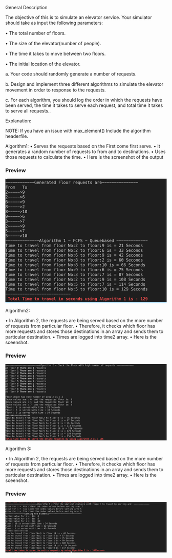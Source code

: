 General Description

The objective of this is to simulate an elevator service. Your simulator should take as input the following parameters:

• The total number of ﬂoors.

• The size of the elevator(number of people).

• The time it takes to move between two ﬂoors.

• The initial location of the elevator.

a. Your code should randomly generate a number of requests.

b. Design and implement three diﬀerent algorithms to simulate the elevator movement in order to response to the requests.

c. For each algorithm, you should log the order in which the requests have been served, the time it takes to serve each request, and total time it takes to serve all requests..


Explanation: 

NOTE: If you have an issue with max_element() 
    Include the algorithm  headerfile.

Algorithm1:
•	Serves the requests based on the First come first serve.
•	It generates a random number of requests to from and to destinations.
•	Uses those requests to calculate the time.
•	Here is the screenshot of the output
### Preview
![Resume Screenshot](/Alg1.png)

Algorithm2: 

•	In Algorithm 2, the requests are being served based on the more number of requests from particular floor.
•	Therefore, it checks which floor has more requests and stores those destinations in an array and sends them to particular destination.
•	Times are logged into time2 array.
•	Here is the sceenshot.

### Preview
![Resume Screenshot](/alg2.png)

Algorithm 3: 

•	In Algorithm 2, the requests are being served based on the more number of requests from particular floor.
•	Therefore, it checks which floor has more requests and stores those destinations in an array and sends them to particular destination.
•	Times are logged into time2 array.
•	Here is the sceenshot.
### Preview
![Resume Screenshot](/Algo3.png)
